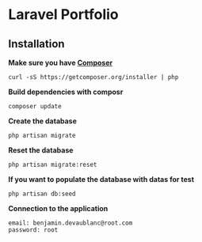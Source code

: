 # Laravel Portfolio
## Installation

**Make sure you have [Composer](https://getcomposer.org/doc/00-intro.md#installation-nix)**

````
curl -sS https://getcomposer.org/installer | php
````


**Build dependencies with composr**

````
composer update
````

**Create the database**

````
php artisan migrate
````

**Reset the database**

````
php artisan migrate:reset
````

**If you want to populate the database with datas for test**
	
````
php artisan db:seed
````

**Connection to the application**
	
````
email: benjamin.devaublanc@root.com
password: root
````

